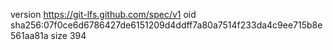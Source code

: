 version https://git-lfs.github.com/spec/v1
oid sha256:07f0ce6d6786427de6151209d4ddff7a80a7514f233da4c9ee715b8e561aa81a
size 394
